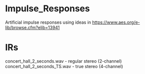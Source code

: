 # Impulse_Responses

Artificial impulse responses using ideas in https://www.aes.org/e-lib/browse.cfm?elib=13941

IRs
===
concert_hall_2_seconds.wav - regular stereo (2-channel)
concert_hall_2_seconds_TS.wav - true stereo (4-channel)
